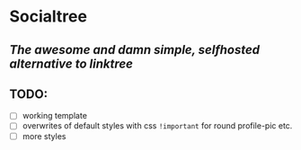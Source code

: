 # Socialtree
*The awesome and damn simple, selfhosted alternative to linktree*
---
## TODO:
- [ ] working template
- [ ] overwrites of default styles with css `!important` for round profile-pic etc.
- [ ] more styles
